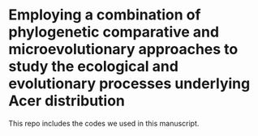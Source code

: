 # Employing a combination of phylogenetic comparative and microevolutionary approaches to study the ecological and evolutionary processes underlying Acer distribution
This repo includes the codes we used in this manuscript.

